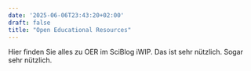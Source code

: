 ```yaml
---
date: '2025-06-06T23:43:20+02:00'
draft: false
title: "Open Educational Resources"
---
```

Hier finden Sie alles zu OER im SciBlog iWIP. Das ist sehr nützlich. Sogar sehr nützlich.